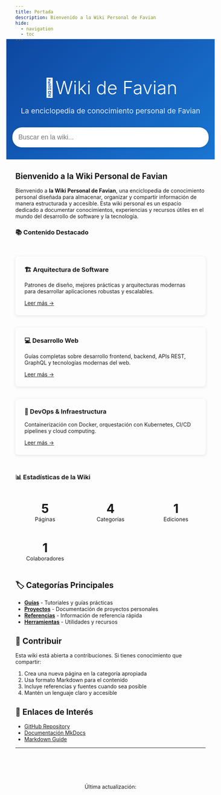 ```yaml
---
title: Portada
description: Bienvenido a la Wiki Personal de Favian
hide:
  - navigation
  - toc
---
```


<style>
.wiki-header {
  background: linear-gradient(135deg, #0d47a1 0%, #1976d2 100%);
  color: white;
  padding: 2rem 1rem;
  text-align: center;
  margin: -1.5rem -1.5rem 2rem -1.5rem;
}

.wiki-header h1 {
  font-size: 3rem;
  margin-bottom: 0.5rem;
  font-weight: 300;
}

.wiki-subtitle {
  font-size: 1.2rem;
  opacity: 0.9;
  margin-bottom: 2rem;
}

.search-container {
  max-width: 600px;
  margin: 0 auto;
}

.search-box {
  width: 100%;
  padding: 1rem;
  border: none;
  border-radius: 25px;
  font-size: 1.1rem;
  box-shadow: 0 2px 10px rgba(0,0,0,0.1);
}

.featured-content {
  display: grid;
  grid-template-columns: repeat(auto-fit, minmax(300px, 1fr));
  gap: 2rem;
  margin: 3rem 0;
}

.feature-card {
  background: var(--md-default-bg-color);
  border-radius: 8px;
  padding: 1.5rem;
  box-shadow: 0 2px 8px rgba(0,0,0,0.1);
  border: 1px solid var(--md-default-fg-color--light);
}

.feature-card h3 {
  color: var(--md-primary-fg-color);
  margin-top: 0;
}

.stats-grid {
  display: grid;
  grid-template-columns: repeat(auto-fit, minmax(150px, 1fr));
  gap: 1rem;
  margin: 2rem 0;
}

.stat-box {
  text-align: center;
  padding: 1rem;
  background: var(--md-code-bg-color);
  border-radius: 8px;
}

.stat-number {
  font-size: 2rem;
  font-weight: bold;
  color: var(--md-primary-fg-color);
}

.stat-label {
  font-size: 0.9rem;
  color: var(--md-default-fg-color--light);
}
</style>

<div class="wiki-header">
  <h1>🎯Wiki de Favian</h1>
  <p class="wiki-subtitle">La enciclopedia de conocimiento personal de Favian</p>

  <div class="search-container">
    <input type="text" class="search-box" placeholder="Buscar en la wiki..." id="search-input">
  </div>
</div>

## Bienvenido a la Wiki Personal de Favian

Bienvenido a **la Wiki Personal de Favian**, una enciclopedia de conocimiento personal diseñada para almacenar, organizar y compartir información de manera estructurada y accesible. Esta wiki personal es un espacio dedicado a documentar conocimientos, experiencias y recursos útiles en el mundo del desarrollo de software y la tecnología.

### 📚 Contenido Destacado

<div class="featured-content">
  <div class="feature-card">
    <h3>🏗️ Arquitectura de Software</h3>
    <p>Patrones de diseño, mejores prácticas y arquitecturas modernas para desarrollar aplicaciones robustas y escalables.</p>
    <a href="guias/index.md">Leer más →</a>
  </div>

  <div class="feature-card">
    <h3>💻 Desarrollo Web</h3>
    <p>Guías completas sobre desarrollo frontend, backend, APIs REST, GraphQL y tecnologías modernas del web.</p>
    <a href="guias/index.md">Leer más →</a>
  </div>

  <div class="feature-card">
    <h3>🚀 DevOps & Infraestructura</h3>
    <p>Containerización con Docker, orquestación con Kubernetes, CI/CD pipelines y cloud computing.</p>
    <a href="guias/index.md">Leer más →</a>
  </div>
</div>

### 📊 Estadísticas de la Wiki

<div class="stats-grid">
  <div class="stat-box">
    <div class="stat-number" id="pages-count">5</div>
    <div class="stat-label">Páginas</div>
  </div>
  <div class="stat-box">
    <div class="stat-number" id="categories-count">4</div>
    <div class="stat-label">Categorías</div>
  </div>
  <div class="stat-box">
    <div class="stat-number" id="edits-count">1</div>
    <div class="stat-label">Ediciones</div>
  </div>
  <div class="stat-box">
    <div class="stat-number" id="contributors-count">1</div>
    <div class="stat-label">Colaboradores</div>
  </div>
</div>

## 🏷️ Categorías Principales

- **[Guías](guias/index.md)** - Tutoriales y guías prácticas
- **[Proyectos](proyectos/index.md)** - Documentación de proyectos personales
- **[Referencias](referencias/index.md)** - Información de referencia rápida
- **[Herramientas](herramientas/index.md)** - Utilidades y recursos

## 📝 Contribuir

Esta wiki está abierta a contribuciones. Si tienes conocimiento que compartir:

1. Crea una nueva página en la categoría apropiada
2. Usa formato Markdown para el contenido
3. Incluye referencias y fuentes cuando sea posible
4. Mantén un lenguaje claro y accesible

## 🔗 Enlaces de Interés

- [GitHub Repository](https://github.com/fabinnerself)
- [Documentación MkDocs](https://squidfunk.github.io/mkdocs-material/)
- [Markdown Guide](https://www.markdownguide.org/)

---

<div style="text-align: center; margin-top: 3rem; padding-top: 2rem; border-top: 1px solid var(--md-default-fg-color--light);">
  <p style="color: var(--md-default-fg-color--light);">
    Última actualización: <span id="last-updated"></span>
  </p>
</div>

<script>
  // Simple search functionality
  document.getElementById('search-input').addEventListener('keypress', function(e) {
    if (e.key === 'Enter') {
      const query = this.value;
      if (query) {
        window.location.href = '/search?q=' + encodeURIComponent(query);
      }
    }
  });

  // Set last updated date
  document.getElementById('last-updated').textContent = new Date().toLocaleDateString('es-ES');
</script>